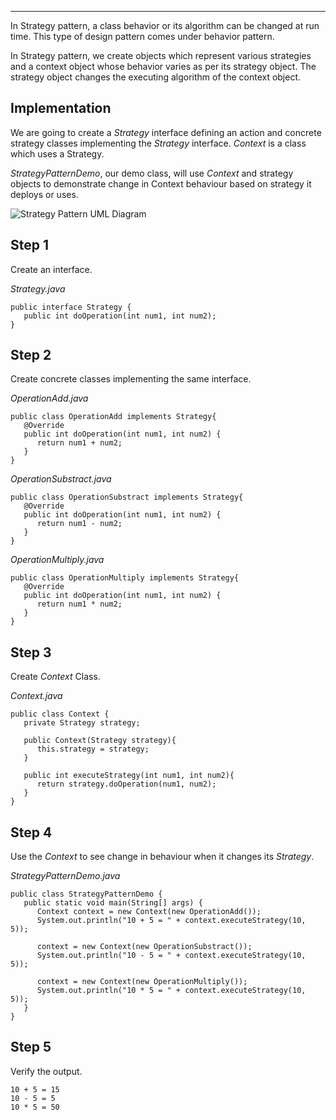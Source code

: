 ___

  

In Strategy pattern, a class behavior or its algorithm can be changed at run time. This type of design pattern comes under behavior pattern.

In Strategy pattern, we create objects which represent various strategies and a context object whose behavior varies as per its strategy object. The strategy object changes the executing algorithm of the context object.

## Implementation

We are going to create a _Strategy_ interface defining an action and concrete strategy classes implementing the _Strategy_ interface. _Context_ is a class which uses a Strategy.

_StrategyPatternDemo_, our demo class, will use _Context_ and strategy objects to demonstrate change in Context behaviour based on strategy it deploys or uses.

![Strategy Pattern UML Diagram](https://www.tutorialspoint.com/design_pattern/images/strategy_pattern_uml_diagram.jpg)

## Step 1

Create an interface.

_Strategy.java_

```
public interface Strategy {
   public int doOperation(int num1, int num2);
}
```

## Step 2

Create concrete classes implementing the same interface.

_OperationAdd.java_

```
public class OperationAdd implements Strategy{
   @Override
   public int doOperation(int num1, int num2) {
      return num1 + num2;
   }
}
```

_OperationSubstract.java_

```
public class OperationSubstract implements Strategy{
   @Override
   public int doOperation(int num1, int num2) {
      return num1 - num2;
   }
}
```

_OperationMultiply.java_

```
public class OperationMultiply implements Strategy{
   @Override
   public int doOperation(int num1, int num2) {
      return num1 * num2;
   }
}
```

## Step 3

Create _Context_ Class.

_Context.java_

```
public class Context {
   private Strategy strategy;

   public Context(Strategy strategy){
      this.strategy = strategy;
   }

   public int executeStrategy(int num1, int num2){
      return strategy.doOperation(num1, num2);
   }
}
```

## Step 4

Use the _Context_ to see change in behaviour when it changes its _Strategy_.

_StrategyPatternDemo.java_

```
public class StrategyPatternDemo {
   public static void main(String[] args) {
      Context context = new Context(new OperationAdd());
      System.out.println("10 + 5 = " + context.executeStrategy(10, 5));

      context = new Context(new OperationSubstract());
      System.out.println("10 - 5 = " + context.executeStrategy(10, 5));

      context = new Context(new OperationMultiply());
      System.out.println("10 * 5 = " + context.executeStrategy(10, 5));
   }
}
```

## Step 5

Verify the output.

```
10 + 5 = 15
10 - 5 = 5
10 * 5 = 50

```